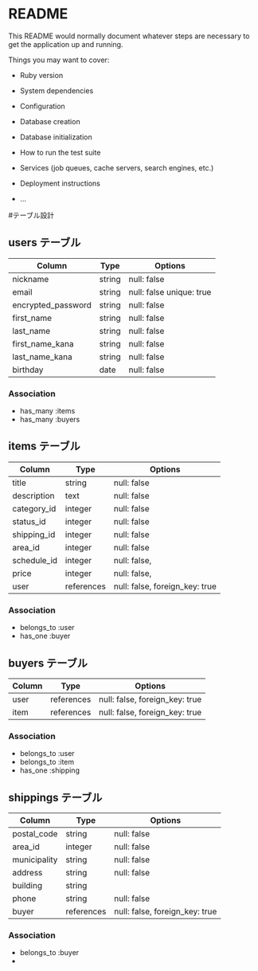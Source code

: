 # README

This README would normally document whatever steps are necessary to get the
application up and running.

Things you may want to cover:

* Ruby version

* System dependencies

* Configuration

* Database creation

* Database initialization

* How to run the test suite

* Services (job queues, cache servers, search engines, etc.)

* Deployment instructions

* ...


#テーブル設計

## users テーブル

| Column             | Type        | Options                         |
| --------           | ----------- | ------------------------------- |
| nickname           | string      | null: false                     |
| email              | string      | null: false unique: true        |
| encrypted_password | string      | null: false                     |
| first_name         | string      | null: false                     |
| last_name          | string      | null: false                     |
| first_name_kana    | string      | null: false                     |
| last_name_kana     | string      | null: false                     |
| birthday           | date        | null: false                     |


### Association

- has_many :items
- has_many :buyers

## items テーブル

| Column    | Type        | Options                         |
| --------  | ----------- | ------------------------------- |
| title     | string      | null: false                     |
|description| text        | null: false                     |
|category_id| integer     | null: false                     |
|status_id  | integer     | null: false                     |
|shipping_id| integer     | null: false                     |
| area_id   | integer     | null: false                     |
|schedule_id| integer     | null: false,                    |
| price     | integer     | null: false,                    |
| user      | references  | null: false, foreign_key: true  |



### Association

- belongs_to :user
- has_one    :buyer


## buyers テーブル

| Column      | Type        | Options                         |
| --------    | ----------- | ------------------------------- |
| user        | references  | null: false, foreign_key: true  |
| item        | references  | null: false, foreign_key: true  |

### Association

- belongs_to :user
- belongs_to :item
- has_one    :shipping
  
## shippings テーブル

| Column      | Type        |  Options                        |
| ----------- | ----------- | ------------------------------- |
| postal_code | string      | null: false                     |
| area_id     | integer     | null: false                     |
| municipality| string      | null: false                     |
| address     | string      | null: false                     |
| building    | string      |                                 |
| phone       | string      | null: false                     |
| buyer       | references  | null: false, foreign_key: true  |

### Association

- belongs_to :buyer
- 